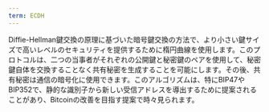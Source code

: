 ```yaml
---
term: ECDH
---
```


Diffie-Hellman鍵交換の原理に基づいた暗号鍵交換の方法で、より小さい鍵サイズで高いレベルのセキュリティを提供するために楕円曲線を使用します。このプロトコルは、二つの当事者がそれぞれの公開鍵と秘密鍵のペアを使用して、秘密鍵自体を交換することなく共有秘密を生成することを可能にします。その後、共有秘密は通信の暗号化に使用できます。このアルゴリズムは、特にBIP47やBIP352で、静的な識別子から新しい受信アドレスを導出するために提案されることがあり、Bitcoinの改善を目指す提案で時々見られます。